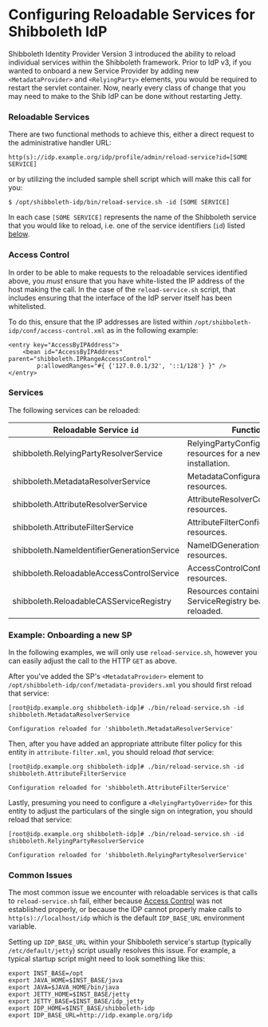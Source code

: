 # Configuring Reloadable Services for Shibboleth IdP #

Shibboleth Identity Provider Version 3 introduced the ability to reload individual services within the Shibboleth framework. Prior to IdP v3, if you wanted to onboard a new Service Provider by adding new `<MetadataProvider>` and `<RelyingParty>` elements, you would be required to restart the servlet container. Now, nearly every class of change that you may need to make to the Shib IdP can be done without restarting Jetty.

### Reloadable Services ###

There are two functional methods to achieve this, either a direct request to the administrative handler URL:

~~~~
http(s)://idp.example.org/idp/profile/admin/reload-service?id=[SOME SERVICE]
~~~~

or by utilizing the included sample shell script which will make this call for you:

~~~~
$ /opt/shibboleth-idp/bin/reload-service.sh -id [SOME SERVICE]
~~~~

In each case `[SOME SERVICE]` represents the name of the Shibboleth service that you would like to reload, i.e. one of the service identifiers (`id`) listed [below](#Services).

### Access Control ###

In order to be able to make requests to the reloadable services identified above, you *must* ensure that you have white-listed the IP address of the host making the call. In the case of the `reload-service.sh` script, that includes ensuring that the interface of the IdP server itself has been whitelisted.

To do this, ensure that the IP addresses are listed within `/opt/shibboleth-idp/conf/access-control.xml` as in the following example:

~~~~
<entry key="AccessByIPAddress">
    <bean id="AccessByIPAddress" parent="shibboleth.IPRangeAccessControl"
        p:allowedRanges="#{ {'127.0.0.1/32', '::1/128'} }" />
</entry>
~~~~

### Services ###

The following services can be reloaded:

| Reloadable Service `id`                    | Function                                                                |
|--------------------------------------------|-------------------------------------------------------------------------|
| shibboleth.RelyingPartyResolverService     | RelyingPartyConfiguration resources for a new or migrated installation. |
| shibboleth.MetadataResolverService         | MetadataConfiguration resources.                                        |
| shibboleth.AttributeResolverService        | AttributeResolverConfiguration resources.                               |
| shibboleth.AttributeFilterService          | AttributeFilterConfiguration resources.                                 |
| shibboleth.NameIdentifierGenerationService | NameIDGenerationConfiguration resources.                                |
| shibboleth.ReloadableAccessControlService  | AccessControlConfiguration resources.                                   |
| shibboleth.ReloadableCASServiceRegistry    | Resources containing ServiceRegistry beans to be reloaded.              |

### Example: Onboarding a new SP ###

In the following examples, we will only use `reload-service.sh`, however you can easily adjust the call to the HTTP `GET` as above.

After you've added the SP's `<MetadataProvider>` element to `/opt/shibboleth-idp/conf/metadata-providers.xml` you should first reload that service:

~~~~
[root@idp.example.org shibboleth-idp]# ./bin/reload-service.sh -id shibboleth.MetadataResolverService

Configuration reloaded for 'shibboleth.MetadataResolverService'
~~~~

Then, after you have added an appropriate attribute filter policy for this entity in `attribute-filter.xml`, you should reload *that* service:

~~~~
[root@idp.example.org shibboleth-idp]# ./bin/reload-service.sh -id shibboleth.AttributeFilterService

Configuration reloaded for 'shibboleth.AttributeFilterService'
~~~~

Lastly, presuming you need to configure a `<RelyingPartyOverride>` for this entity to adjust the particulars of the single sign on integration, you should reload that service:

~~~~
[root@idp.example.org shibboleth-idp]# ./bin/reload-service.sh -id shibboleth.RelyingPartyResolverService

Configuration reloaded for 'shibboleth.RelyingPartyResolverService'
~~~~

### Common Issues ###

The most common issue we encounter with reloadable services is that calls to `reload-service.sh` fail, either because [Access Control](#access-control) was not established properly, or because the IDP cannot properly make calls to `http(s)://localhost/idp` which is the default `IDP_BASE_URL` environment variable.

Setting up `IDP_BASE_URL` within your Shibboleth service's startup (typically `/etc/default/jetty`) script usually resolves this issue. For example, a typical startup script might need to look something like this:

~~~~
export INST_BASE=/opt
export JAVA_HOME=$INST_BASE/java
export JAVA=$JAVA_HOME/bin/java
export JETTY_HOME=$INST_BASE/jetty
export JETTY_BASE=$INST_BASE/idp_jetty
export IDP_HOME=$INST_BASE/shibboleth-idp
export IDP_BASE_URL=http://idp.example.org/idp
~~~~
